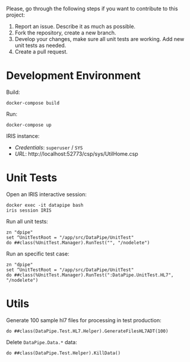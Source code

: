 
Please, go through the following steps if you want to contribute to this project:

1. Report an issue. Describe it as much as possible.
2. Fork the repository, create a new branch.
3. Develop your changes, make sure all unit tests are working. Add new unit tests as needed.
4. Create a pull request.

# Development Environment
Build:
```
docker-compose build
```

Run:
```
docker-compose up
```

IRIS instance:
* *Credentials*: `superuser` / `SYS`
* *URL*: http://localhost:52773/csp/sys/UtilHome.csp


# Unit Tests
Open an IRIS interactive session:
```console
docker exec -it datapipe bash
iris session IRIS
```

Run all unit tests:
```objectscript
zn "dpipe"
set ^UnitTestRoot = "/app/src/DataPipe/UnitTest"
do ##class(%UnitTest.Manager).RunTest("", "/nodelete")
```

Run an specific test case:
```objectscript
zn "dpipe"
set ^UnitTestRoot = "/app/src/DataPipe/UnitTest"
do ##class(%UnitTest.Manager).RunTest(":DataPipe.UnitTest.HL7", "/nodelete")
```

# Utils
Generate 100 sample hl7 files for processing in test production:
```objectscript
do ##class(DataPipe.Test.HL7.Helper).GenerateFilesHL7ADT(100)
```

Delete `DataPipe.Data.*` data:
```objectscript
do ##class(DataPipe.Test.Helper).KillData()
```
